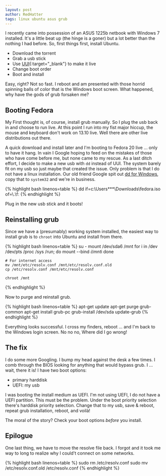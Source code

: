 ```yaml
---
layout: post
author: RedHatter
tags: linux ubuntu asus grub
---
```

I recently came into possession of an ASUS 1225b netbook with Windows 7 installed. It's a little beat up (the hinge is a goner) but a lot better than the nothing I had before. So, first things first, install Ubuntu.

- Download the torrent
- Grab a usb stick
- Use [UUI](http://www.pendrivelinux.com/universal-usb-installer-easy-as-1-2-3/){:target="_blank"} to make it live
- Change boot order
- Boot and install

Easy, right? Not so fast. I reboot and am presented with those horrid spinning balls of color that is the Windows boot screen. What happened, why have the gods of grub forsaken me?

## Booting Fedora
My First thought is, of course, install grub manually. So I plug the usb back in and choose to run live. At this point I run into my fist major hiccup, the mouse and keyboard don't work on 13.10 live. Well there are other live distributions out there.

A quick download and install later and I'm booting to Fedora 20 live ... only to have it hang. In vain I Google hoping to feed on the mistakes of those who have come before me, but none came to my rescue. As a last ditch effort, I decide to make a new usb with `dd` instead of UUI. The system barely fit on my usb so just maybe that created the issue. Only problem is that I do not have a linux installation. Our old friend Google spit out [dd for Windows](http://www.chrysocome.net/dd), copy that to `system32` and we're in business.

{% highlight bash linenos=table %}
    dd if=c:\Users\***\Downloads\fedora.iso of=\\.\f: 
{% endhighlight %}



    
Plug in the new usb stick and it boots!

## Reinstalling grub
Since we have a (presumably) working system installed, the easiest way to install grub is to `chroot` into Ubuntu and install from there.

{% highlight bash linenos=table %}
    su -
    mount /dev/sda6 /mnt
    for i in /dev /dev/pts /proc /sys /run; do
        mount --bind $i /mnt$i
    done
    
    # For internet access
    mv /mnt/etc/resolv.conf /mnt/etc/resolv.conf.old
    cp /etc/resolv.conf /mnt/etc/resolv.conf
    
    chroot /mnt
{% endhighlight %}

Now to purge and reinstall grub.

{% highlight bash linenos=table %}
    apt-get update
    apt-get purge grub-common
    apt-get install grub-pc
    grub-install /dev/sda
    update-grub
{% endhighlight %}
    
Everything looks successful. I cross my finders, reboot ... and I'm back to the Windows login screen. No no no, Where did I go wrong!

## The fix
I do some more Googling. I bump my head against the desk a few times. I comb through the BIOS looking for anything that would bypass grub. I ... wait, there it is! I have two boot options:

- primary harddisk 
- UEFI: my usb

I was booting the install medium as UEFI. I'm not using UEFI, I do not have a UEFI partition. This must be the problem. Under the boot priority selection there's harddisk priority selection. Change that to my usb, save & reboot, repeat grub installation, reboot, and voilà!

The moral of the story? Check your boot options *before* you install.

## Epilogue
One last thing, we have to move the resolve file back. I forgot and it took me way to long to realize why I could't connect on some networks.

{% highlight bash linenos=table %}
    sudo rm /etc/resolv.conf
    sudo mv /etc/resolv.conf.old /etc/resolv.conf
{% endhighlight %}